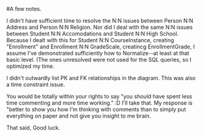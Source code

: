 #A few notes.

I didn't have sufficient time to resolve the N:N issues between Person N:N Address and Person N:N Religion. Nor did I deal with the same N:N issues between Student N:N Accomodations and Student N:N High School. Because I dealt with this for Student N:N CourseInstance, creating "Enrollment" and Enrollment N:N GradeScale, creatincg EnrollmentGrade, I assume I've demonstrated sufficiently how to Normalize--at least at that basic level. (The ones unresolved were not used for the SQL queries, so I optimized my time.

I didn't outwardly list PK and FK relationships in the diagram. This was also a time constraint issue.

You would be totally within your rights to say "you should have spent less time commenting and more time working." :D I'll take that. My response is "better to show you how I'm thinking with comments than to simply put everything on paper and not give you insight to me brain.

That said, Good luck. 
